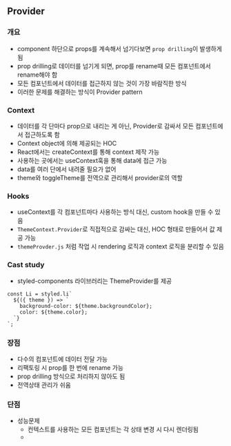## Provider

### 개요
- component 하단으로 props를 계속해서 넘기다보면 `prop drilling`이 발생하게 됨
- prop drilling로 데이터를 넘기게 되면, prop를 rename때 모든 컴포넌트에서 rename해야 함
- 모든 컴포넌트에서 데이터를 접근하지 않는 것이 가장 바람직한 방식
- 이러한 문제를 해결하는 방식이 Provider pattern

###  Context
- 데이터를 각 단마다 prop으로 내리는 게 아닌, Provider로 감싸서 모든 컴포넌트에서 접근하도록 함
- Context object에 의해 제공되는 HOC
- React에서는 createContext를 통해 context 제작 가능
- 사용하는 곳에서는 useContext훅을 통해 data에 접근 가능
- data를 여러 단에서 내려줄 필요가 없어
- theme와 toggleTheme를 전역으로 관리해서 provider로의 역할

### Hooks
- useContext를 각 컴포넌트마다 사용하는 방식 대신, custom hook을 만들 수 있음
- `ThemeContext.Provider`로 직접적으로 감싸는 대신, HOC 형태로 만들어서 값 제공 가능
- `themeProvder.js` 처럼 작업 시 rendering 로직과 context 로직을 분리할 수 있음

### Cast study
- styled-components 라이브러리는 ThemeProvider를 제공
```react
const Li = styled.li`
  ${({ theme }) => `
    background-color: ${theme.backgroundColor};
    color: ${theme.color};
  `}
`;
```

### 장점
- 다수의 컴포넌트에 데이터 전달 가능
- 리팩토링 시 prop를 한 번에 rename 가능
- prop drilling 방식으로 처리하지 않아도 됨
- 전역상태 관리가 쉬움

### 단점
- 성능문제
  - 컨텍스트를 사용하는 모든 컴포넌트는 각 상태 변경 시 다시 렌더링됨
  - 